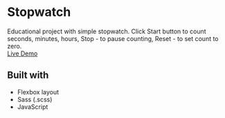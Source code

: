 # Stopwatch
Educational project with simple stopwatch. Click Start button to count seconds, minutes, hours, Stop - to pause counting, Reset - to set count to zero.  
[Live Demo](https://abatushkova.github.io/edu-stopwatch/)

## Built with
- Flexbox layout
- Sass (.scss)
- JavaScript

